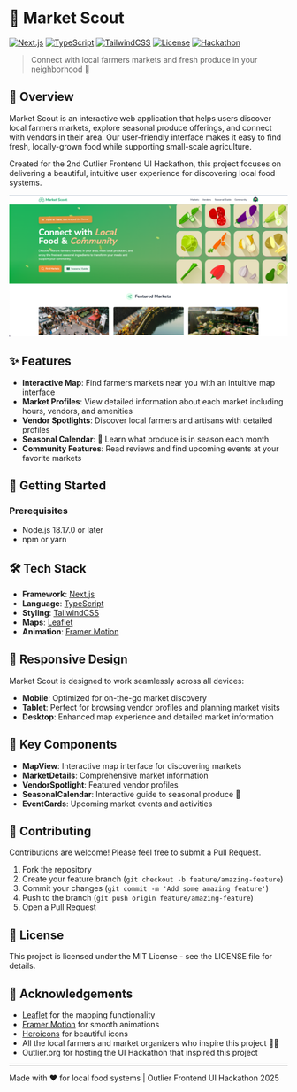 # 🌱 Market Scout

[![Next.js](https://img.shields.io/badge/Next.js-14-black?style=for-the-badge&logo=next.js)](https://nextjs.org/)
[![TypeScript](https://img.shields.io/badge/TypeScript-5-blue?style=for-the-badge&logo=typescript)](https://www.typescriptlang.org/)
[![TailwindCSS](https://img.shields.io/badge/TailwindCSS-4.1-38B2AC?style=for-the-badge&logo=tailwind-css)](https://tailwindcss.com/)
[![License](https://img.shields.io/badge/License-MIT-green?style=for-the-badge)](https://opensource.org/licenses/MIT)
[![Hackathon](https://img.shields.io/badge/Hackathon-Outlier_UI-purple?style=for-the-badge)](https://outlier.org)

> Connect with local farmers markets and fresh produce in your neighborhood 🥕

## 🌿 Overview

Market Scout is an interactive web application that helps users discover local farmers markets, explore seasonal produce offerings, and connect with vendors in their area. Our user-friendly interface makes it easy to find fresh, locally-grown food while supporting small-scale agriculture.

Created for the 2nd Outlier Frontend UI Hackathon, this project focuses on delivering a beautiful, intuitive user experience for discovering local food systems.

![Market Scout Preview](public/images/preview.png)

## ✨ Features

- **Interactive Map**: Find farmers markets near you with an intuitive map interface
- **Market Profiles**: View detailed information about each market including hours, vendors, and amenities
- **Vendor Spotlights**: Discover local farmers and artisans with detailed profiles
- **Seasonal Calendar**: 🍓 Learn what produce is in season each month
- **Community Features**: Read reviews and find upcoming events at your favorite markets

## 🚀 Getting Started

### Prerequisites

- Node.js 18.17.0 or later
- npm or yarn

## 🛠️ Tech Stack

- **Framework**: [Next.js](https://nextjs.org/)
- **Language**: [TypeScript](https://www.typescriptlang.org/)
- **Styling**: [TailwindCSS](https://tailwindcss.com/)
- **Maps**: [Leaflet](https://leafletjs.com/)
- **Animation**: [Framer Motion](https://www.framer.com/motion/)

## 📱 Responsive Design

Market Scout is designed to work seamlessly across all devices:

- **Mobile**: Optimized for on-the-go market discovery
- **Tablet**: Perfect for browsing vendor profiles and planning market visits
- **Desktop**: Enhanced map experience and detailed market information

## 🌟 Key Components

- **MapView**: Interactive map interface for discovering markets
- **MarketDetails**: Comprehensive market information
- **VendorSpotlight**: Featured vendor profiles
- **SeasonalCalendar**: Interactive guide to seasonal produce 🍎
- **EventCards**: Upcoming market events and activities

## 🤝 Contributing

Contributions are welcome! Please feel free to submit a Pull Request.

1. Fork the repository
2. Create your feature branch (`git checkout -b feature/amazing-feature`)
3. Commit your changes (`git commit -m 'Add some amazing feature'`)
4. Push to the branch (`git push origin feature/amazing-feature`)
5. Open a Pull Request

## 📄 License

This project is licensed under the MIT License - see the LICENSE file for details.

## 🙏 Acknowledgements

- [Leaflet](https://leafletjs.com/) for the mapping functionality
- [Framer Motion](https://www.framer.com/motion/) for smooth animations
- [Heroicons](https://heroicons.com/) for beautiful icons
- All the local farmers and market organizers who inspire this project 🧑‍🌾
- Outlier.org for hosting the UI Hackathon that inspired this project

---

Made with ❤️ for local food systems | Outlier Frontend UI Hackathon 2025
